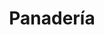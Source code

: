 ---
title: "Panadería"
url: /ciudad-autonoma-de-buenos-aires/panaderia-avenida-independencia/
shop: panadería
---